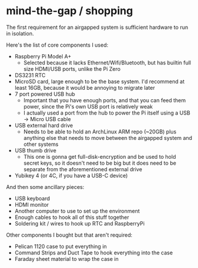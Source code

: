 mind-the-gap / shopping
==================

The first requirement for an airgapped system is sufficient hardware to run in isolation.

Here's the list of core components I used:

* Raspberry Pi Model A+
    * Selected because it lacks Ethernet/Wifi/Bluetooth, but has builtin full size HDMI/USB ports, unlike the Pi Zero
* DS3231 RTC
* MicroSD card, large enough to be the base system. I'd recommend at least 16GB, because it would be annoying to migrate later
* 7 port powered USB hub
    * Important that you have enough ports, and that you can feed them power, since the Pi's own USB port is relatively weak
    * I actually used a port from the hub to power the Pi itself using a USB -> Micro USB cable
* USB external hard drive
    * Needs to be able to hold an ArchLinux ARM repo (~20GB) plus anything else that needs to move between the airgapped system and other systems
* USB thumb drive
    * This one is gonna get full-disk-encryption and be used to hold secret keys, so it doesn't need to be big but it does need to be separate from the aforementioned external drive
* Yubikey 4 (or 4C, if you have a USB-C device)

And then some ancillary pieces:

* USB keyboard
* HDMI monitor
* Another computer to use to set up the environment
* Enough cables to hook all of this stuff together
* Soldering kit / wires to hook up RTC and RaspberryPi

Other components I bought but that aren't required:

* Pelican 1120 case to put everything in
* Command Strips and Duct Tape to hook everything into the case
* Faraday sheet material to wrap the case in

